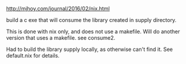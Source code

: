 http://mjhoy.com/journal/2016/02/nix.html

build a c exe that will consume the library created in supply directory.

This is done with nix only, and does not use a makefile.
Will do another version that uses a makefile. see consume2.

Had to build the library supply locally, as otherwise can't find it.
See default.nix for details.